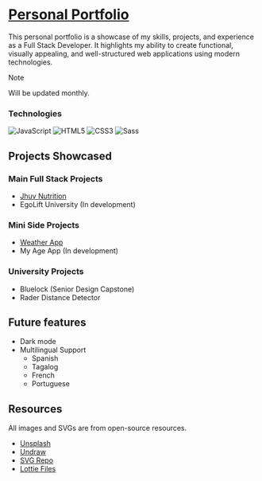 # <a href="https://joshmar-portfolio-cv24-v2.netlify.app">Personal Portfolio</a>

This personal portfolio is a showcase of my skills, projects, and experience as a Full Stack Developer. It highlights my ability to create functional, visually appealing, and well-structured web applications using modern technologies.

> [!NOTE]
> Will be updated monthly.

### Technologies

![JavaScript](https://img.shields.io/badge/JavaScript-F0DB4F?style=for-the-badge&logo=javascript&logoColor=black)
![HTML5](https://img.shields.io/badge/HTML5-%23E34F26?style=for-the-badge&logo=html5&logoColor=white)
![CSS3](https://img.shields.io/badge/CSS3-%231572B6?style=for-the-badge&logo=css3&logoColor=white)
![Sass](https://img.shields.io/badge/Sass-%23CC6699?style=for-the-badge&logo=sass&logoColor=white)

## Projects Showcased

### Main Full Stack Projects

- <a href="https://jhuvnutrition.fit">Jhuv Nutrition</a>
- EgoLift University (In development)

### Mini Side Projects

- <a href="https://joshmar-weather-app.netlify.app">Weather App</a>
- My Age App (In development)

### University Projects

- Bluelock (Senior Design Capstone)
- Rader Distance Detector

## Future features

- Dark mode
- Multilingual Support
  - Spanish
  - Tagalog
  - French
  - Portuguese

## Resources

All images and SVGs are from open-source resources.

- [Unsplash](https://unsplash.com)
- [Undraw](https://undraw.co)
- [SVG Repo](https://svgrepo.com)
- [Lottie Files](https://lottiefiles.com)
